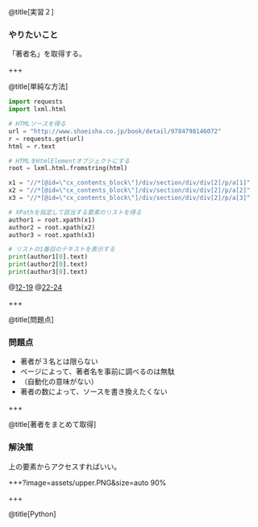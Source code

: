 @title[実習２]

### やりたいこと

「著者名」を取得する。


+++

@title[単純な方法]

```python
import requests
import lxml.html

# HTMLソースを得る
url = "http://www.shoeisha.co.jp/book/detail/9784798146072"
r = requests.get(url)
html = r.text

# HTMLをHtmlElementオブジェクトにする
root = lxml.html.fromstring(html)

x1 = "//*[@id=\"cx_contents_block\"]/div/section/div/div[2]/p/a[1]"
x2 = "//*[@id=\"cx_contents_block\"]/div/section/div/div[2]/p/a[2]"
x3 = "//*[@id=\"cx_contents_block\"]/div/section/div/div[2]/p/a[3]"

# XPathを指定して該当する要素のリストを得る
author1 = root.xpath(x1)
author2 = root.xpath(x2)
author3 = root.xpath(x3)

# リストの1番目のテキストを表示する
print(author1[0].text)
print(author2[0].text)
print(author3[0].text)
```
@[12-19](各要素にXPathを指定してアクセス)
@[22-24](要素の値（著者名）を出力)

+++

@title[問題点]

### 問題点

<ul>
<li class="fragment">著者が３名とは限らない</li>
<li class="fragment">ページによって、著者名を事前に調べるのは無駄</li>
<li class="fragment">（自動化の意味がない）</li>
<li class="fragment">著者の数によって、ソースを書き換えたくない</li>
</ul>

+++

@title[著者をまとめて取得]

### 解決策
上の要素からアクセスすればいい。

+++?image=assets/upper.PNG&size=auto 90%

+++

@title[Python]

